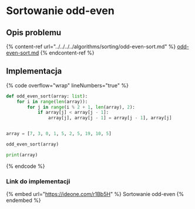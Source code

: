 # Sortowanie odd-even

## Opis problemu

{% content-ref url="../../../../algorithms/sorting/odd-even-sort.md" %}
[odd-even-sort.md](../../../../algorithms/sorting/odd-even-sort.md)
{% endcontent-ref %}

## Implementacja

{% code overflow="wrap" lineNumbers="true" %}
```python
def odd_even_sort(array: list):
    for i in range(len(array)):
        for j in range(i % 2 + 1, len(array), 2):
            if array[j] < array[j - 1]:
                array[j], array[j - 1] = array[j - 1], array[j]


array = [7, 3, 0, 1, 5, 2, 5, 19, 10, 5]

odd_even_sort(array)

print(array)
```
{% endcode %}

### Link do implementacji

{% embed url="https://ideone.com/r1Bb5H" %}
Sortowanie odd-even
{% endembed %}
